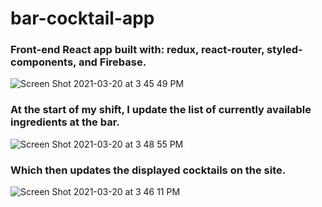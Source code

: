 


# bar-cocktail-app
### Front-end React app built with: redux, react-router, styled-components, and Firebase. 
![Screen Shot 2021-03-20 at 3 45 49 PM](https://user-images.githubusercontent.com/10752638/111887680-eaf42a00-8993-11eb-92fe-1b7e6920025a.png)

### At the start of my shift, I update the list of currently available ingredients at the bar.
![Screen Shot 2021-03-20 at 3 48 55 PM](https://user-images.githubusercontent.com/10752638/111887669-d6179680-8993-11eb-8840-628dc40cd337.png)

### Which then updates the displayed cocktails on the site. 
![Screen Shot 2021-03-20 at 3 46 11 PM](https://user-images.githubusercontent.com/10752638/111887690-f47d9200-8993-11eb-99c2-1c4e669fff53.png)
